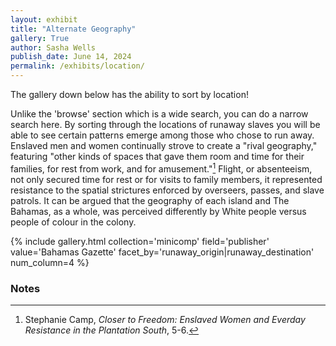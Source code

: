 ```yaml
---
layout: exhibit
title: "Alternate Geography"
gallery: True
author: Sasha Wells
publish_date: June 14, 2024
permalink: /exhibits/location/
---
```

The gallery down below has the ability to sort by location! 

Unlike the 'browse' section which is a wide search, you can do a narrow search here. By sorting through the locations of runaway slaves you will be able to see certain patterns emerge among those who chose to run away. Enslaved men and women continually strove to create a "rival geography," featuring "other kinds of spaces that gave them room and time for their families, for rest from work, and for amusement."[^1] Flight, or absenteeism, not only secured time for rest or for visits to family members, it represented resistance to the spatial strictures enforced by overseers, passes, and slave patrols. It can be argued that the geography of each island and The Bahamas, as a whole, was perceived differently by White people versus people of colour in the colony. 

{% include gallery.html collection='minicomp' field='publisher' value='Bahamas Gazette' facet_by='runaway_origin|runaway_destination' num_column=4 %}

### Notes
[^1]: Stephanie Camp, <i>Closer to Freedom: Enslaved Women and Everday Resistance in the Plantation South</i>, 5-6.


